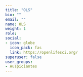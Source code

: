 ```yaml
---
title: "OLS"
bio: ""
email: ""
name: OLS
weight: 1
role: 
social:
- icon: globe
  icon_pack: fas
  link: https://openlifesci.org/
superuser: false
user_groups:
- Auspiciantes
---
```

